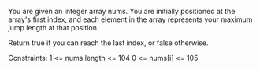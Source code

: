 You are given an integer array nums. You are initially positioned at the array's first index, and each element in the array represents your maximum jump length at that position.

Return true if you can reach the last index, or false otherwise.


Constraints:
  1 <= nums.length <= 104
  0 <= nums[i] <= 105
